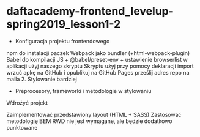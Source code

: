 # daftacademy-frontend_levelup-spring2019_lesson1-2

* Konfiguracja projektu frontendowego

npm do instalacji paczek
Webpack jako bundler (+html-webpack-plugin)
Babel do kompilacji JS + @babel/preset-env + ustawienie browserlist
w aplikacji użyj naszego skryptu
Skryptu użyj przy pomocy deklaracji import
wrzuć apkę na GitHub i opublikuj na GitHub Pages
prześlij adres repo na maila
2. Stylowanie bardziej

* Preprocesory, frameworki i metodologie w stylowaniu

Wdrożyć projekt

Zaimplementować przedstawiony layout (HTML + SASS)
Zastosować metodologię BEM
RWD nie jest wymagane, ale będzie dodatkowo punktowane

